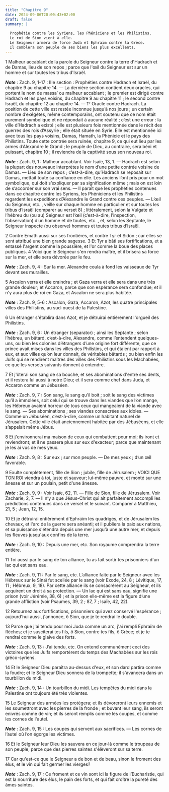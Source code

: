```yaml
---
title: "Chapitre 9"
date: 2024-09-06T20:00:43+02:00
draft: false
summary: |
  
  Prophétie contre les Syriens, les Phéniciens et les Philistins.
  Le roi de Sion vient à elle.
  Le Seigneur armera de force Juda et Ephraïm contre la Grèce.
  Il comblera son peuple de ses biens les plus excellents.
---
```



1 Malheur accablant de la parole du Seigneur contre la terre d'Hadrach et de Damas, lieu de son repos ; parce que l'œil du Seigneur est sur un homme et sur toutes les tribus d'Israël.

***Note*** :  Zach. 9, 1-17 : IIIe section : Prophéties contre Hadrach et Israël, du chapitre 9 au chapitre 14. ― La dernière section contient deux oracles, qui portent le nom de massa’ ou malheur accablant ; le premier est dirigé contre Hadrach et les pays voisins, du chapitre 9 au chapitre 11 ; le second contre Israël, du chapitre 12 au chapitre 14. ― 1° Oracle contre Hadrach. La position de cette ville est restée inconnue jusqu’à nos jours ; un certain nombre d’exégètes, même contemporains, ont soutenu que ce nom était purement symbolique et ne répondait à aucune réalité ; c’est une erreur : la ville d’Hadrach a existé ; elle est plusieurs fois mentionnée dans le récit des guerres des rois d’Assyrie ; elle était située en Syrie. Elle est mentionnée ici avec tous les pays voisins, Damas, Hamath, la Phénicie et le pays des Philistins. Toute cette contrée sera ruinée, chapitre 9, ce qui eut lieu par les armes d’Alexandre le Grand ; le peuple de Dieu, au contraire, sera béni et puissant, chapitre 10 ; il reviendra de
la captivité sous son nouveau roi.

***Note*** :  Zach. 9, 1 : Malheur accablant. Voir Isaïe, 13, 1. ― Hadrach est selon la plupart des nouveaux interprètes le nom d’une petite contrée voisine de Damas. ― Lieu de son repos ; c’est-à-dire, qu’Hadrach se reposait sur Damas, mettait toute sa confiance en elle. Les anciens l’ont pris pour un mot symbolique, qui doit s’expliquer par sa signification même ; mais on est loin de s’accorder sur son vrai sens. ― Il paraît que les prophéties contenues dans ce chapitre contre les Syriens, les Phéniciens et les Philistins regardent les expéditions d’Alexandre le Grand contre ces peuples. ― L’œil du Seigneur, etc. , veille sur chaque homme en particulier et sur toutes les tribus d’Israël (comparer au verset 8) ; littéralement, selon la Vulgate et l’hébreu du (ou au) Seigneur est l’œil (c’est-à-dire, l’inspection, l’observation) d’un homme et de toutes, etc. , et, selon les Septante, le Seigneur inspecte (ou observe) hommes et toutes tribus d’Israël.


2 Contre Emath aussi sur ses frontières, et contre Tyr et Sidon ; car elles se sont attribué une bien grande sagesse. 3 Et Tyr a bâti ses fortifications, et a entassé l'argent comme la poussière, et l'or comme la boue des places publiques. 4 Voici que le Seigneur s'en rendra maître, et il brisera sa force sur la mer, et elle sera dévorée par le feu.

***Note*** :  Zach. 9, 4 : Sur la mer. Alexandre coula à fond les vaisseaux de Tyr devant ses murailles.


5 Ascalon verra et elle craindra ; et Gaza verra et elle sera dans une très grande douleur; et Accaron, parce que son espérance sera confondue; et il n'y aura plus de roi en Gaza, et Ascalon ne sera plus habitée.

***Note*** :  Zach. 9, 5-6 : Ascalon, Gaza, Accaron, Azot, les quatre principales villes des Philistins, au sud-ouest de la Palestine.

6 Un étranger s'établira dans Azot, et je détruirai entièrement l'orgueil des Philistins.

***Note*** :  Zach. 9, 6 : Un étranger (separator) ; ainsi les Septante ; selon l’hébreu, un bâtard, c’est-à-dire, Alexandre, comme l’entendent quelques-uns, ou bien les colonies d’étrangers d’une origine fort différente, que ce prince avait mises dans les villes des Philistins, et qui étaient par rapport à eux, et aux villes qu’on leur donnait, de véritables bâtards ; ou bien enfin les Juifs qui se rendirent maîtres des villes des Philistins sous les Machabées, ce que les versets suivants donnent à entendre.

7 Et j'ôterai son sang de sa bouche, et ses abominations d'entre ses dents, et il restera lui aussi à notre Dieu; et il sera comme chef dans Juda, et Accaron comme un Jébuséen.

***Note*** :  Zach. 9, 7 : Son sang, le sang qu’il boit ; soit le sang des victimes qu’il a immolées, soit celui qui se trouve dans les viandes que l’on mange, les Hébreux avaient horreur de tous ceux qui mangeaient de la viande avec le sang. ― Ses abominations ; ses viandes consacrées aux idoles. ― Comme un Jébuséen, c’est-à-dire, comme un habitant naturel de Jérusalem. Cette ville était anciennement habitée par des Jébuséens, et elle s’appelait même Jébus.


8 Et j'environnerai ma maison de ceux qui combattent pour moi; ils iront et reviendront; et il ne passera plus sur eux d'exacteur; parce que maintenant je les ai vus de mes yeux.

***Note*** :  Zach. 9, 8 : Sur eux ; sur mon peuple. ― De mes yeux ; d’un œil favorable.

9 Exulte complètement, fille de Sion ; jubile, fille de Jérusalem ; VOICI QUE TON ROI viendra à toi, juste et sauveur; lui-même pauvre, et monté sur une ânesse et sur un poulain, petit d'une ânesse.

***Note*** :  Zach. 9, 9 : Voir Isaïe, 62, 11. ― Fille de Sion, fille de Jérusalem. Voir Zacharie, 2, 7. ― Il n’y a que Jésus-Christ qui ait parfaitement accompli les prédictions contenues dans ce verset et le suivant. Comparer à Matthieu, 21, 5 ; Jean, 12, 15.


10 Et je détruirai entièrement d'Ephraïm les quadriges, et de Jérusalem les chevaux, et l'arc de la guerre sera anéanti; et il publiera la paix aux nations, et sa puissance s'étendra depuis une mer jusqu'à une autre mer, et depuis les fleuves jusqu'aux confins de la terre.

***Note*** :  Zach. 9, 10 : Depuis une mer, etc. Son royaume comprendra la terre entière.


11 Toi aussi par le sang de ton alliance, tu as fait sortir tes prisonniers d'un lac qui est sans eau.

***Note*** :  Zach. 9, 11 : Par le sang, etc. L’alliance faite par le Seigneur avec les Hébreux sur le Sinaï fut scellée par le sang (voir Exode, 24, 8 ; Lévitique, 17, 11 ; Hébreux, 9, 18). Par cette alliance ils se consacrèrent au Seigneur, et ils acquirent un droit à sa protection. ― Un lac qui est sans eau, signifie une prison (voir Jérémie, 38, 6) ; et la prison elle-même est la figure d’une grande affliction (voir Psaumes, 39, 2 ; 87, 7 ; Isaïe, 42, 22).

12 Retournez aux fortifications, prisonniers qui avez conservé l'espérance ; aujourd'hui aussi, j'annonce, ô Sion, que je te rendrai le double.


13 Parce que j'ai tendu pour moi Juda comme un arc, j'ai rempli Ephraïm de flèches; et je susciterai tes fils, ô Sion, contre tes fils, ô Grèce; et je te rendrai comme le glaive des forts.

***Note*** :  Zach. 9, 13 : J’ai tendu, etc. On entend communément ceci des victoires que les Juifs remportèrent du temps des Machabées sur les rois gréco-syriens.

14 Et le Seigneur Dieu paraîtra au-dessus d'eux, et son dard partira comme la foudre; et le Seigneur Dieu sonnera de la trompette; il s'avancera dans un tourbillon du midi.

***Note*** :  Zach. 9, 14 : Un tourbillon du midi. Les tempêtes du midi dans la Palestine ont toujours été très violentes.


15 Le Seigneur des armées les protégera; et ils dévoreront leurs ennemis et les soumettront avec les pierres de la fronde ; et buvant leur sang, ils seront enivrés comme de vin; et ils seront remplis comme les coupes, et comme les cornes de l'autel.

***Note*** :  Zach. 9, 15 : Les coupes qui servent aux sacrifices. ― Les cornes de l’autel où l’on égorge les victimes.

16 Et le Seigneur leur Dieu les sauvera en ce jour-là comme le troupeau de son peuple; parce que des pierres saintes s'élèveront sur sa terre.


17 Car qu'est-ce que le Seigneur a de bon et de beau, sinon le froment des élus, et le vin qui fait germer les vierges?

***Note*** :  Zach. 9, 17 : Ce froment et ce vin sont ici la figure de l’Eucharistie, qui est la nourriture des élus, le pain des forts, et qui fait croître la pureté des âmes saintes.

